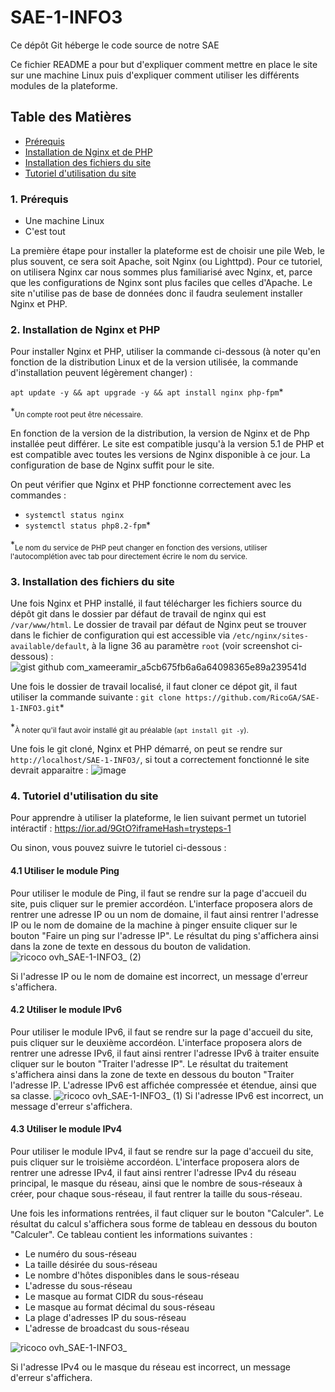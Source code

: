 # SAE-1-INFO3
Ce dépôt Git héberge le code source de notre SAE

Ce fichier README a pour but d'expliquer comment mettre en place le site sur une machine Linux puis d'expliquer comment utiliser les différents modules de la plateforme.

## Table des Matières
- [Prérequis](#1-prérequis)
- [Installation de Nginx et de PHP](#2-installation-de-nginx-et-php)
- [Installation des fichiers du site](#3-installation-des-fichiers-du-site)
- [Tutoriel d'utilisation du site](#4-tutoriel-dutilisation-du-site)

### 1. Prérequis
- Une machine Linux
- C'est tout

La première étape pour installer la plateforme est de choisir une pile Web, le plus souvent, ce sera soit Apache, soit Nginx (ou Lighttpd).
Pour ce tutoriel, on utilisera Nginx car nous sommes plus familiarisé avec Nginx, et, parce que les configurations de Nginx sont plus faciles que celles d'Apache.
Le site n'utilise pas de base de données donc il faudra seulement installer Nginx et PHP.

### 2. Installation de Nginx et PHP
Pour installer Nginx et PHP, utiliser la commande ci-dessous (à noter qu'en fonction de la distribution Linux et de la version utilisée, la commande d'installation peuvent légèrement changer) :

`apt update -y && apt upgrade -y && apt install nginx php-fpm`*

*<sub>Un compte root peut être nécessaire.</sub>

En fonction de la version de la distribution, la version de Nginx et de Php installée peut différer. Le site est compatible jusqu'à la version 5.1 de PHP et est compatible avec toutes les versions de Nginx disponible à ce jour.
La configuration de base de Nginx suffit pour le site.

On peut vérifier que Nginx et PHP fonctionne correctement avec les commandes :
- `systemctl status nginx`
- `systemctl status php8.2-fpm`*

*<sub>Le nom du service de PHP peut changer en fonction des versions, utiliser l'autocomplétion avec tab pour directement écrire le nom du service.</sub>

### 3. Installation des fichiers du site

Une fois Nginx et PHP installé, il faut télécharger les fichiers source du dépôt git dans le dossier par défaut de travail de nginx qui est `/var/www/html`. Le dossier de travail par défaut de Nginx peut se trouver dans le fichier de configuration qui est accessible via `/etc/nginx/sites-available/default`, à la ligne 36 au paramètre `root` (voir screenshot ci-dessous) :
![gist github com_xameeramir_a5cb675fb6a6a64098365e89a239541d](https://github.com/RicoGA/SAE-1-INFO3/assets/101187637/745a6dc7-5539-4068-8bdd-02533aca6067)

Une fois le dossier de travail localisé, il faut cloner ce dépot git, il faut utiliser la commande suivante :
`git clone https://github.com/RicoGA/SAE-1-INFO3.git`*

*<sub>À noter qu'il faut avoir installé git au préalable (`apt install git -y`).</sub>

Une fois le git cloné, Nginx et PHP démarré, on peut se rendre sur `http://localhost/SAE-1-INFO3/`, si tout a correctement fonctionné le site devrait apparaitre :
![image](https://github.com/RicoGA/SAE-1-INFO3/assets/101187637/c561c156-ea5d-415f-b63f-f4391cb70d03)

### 4. Tutoriel d'utilisation du site

Pour apprendre à utiliser la plateforme, le lien suivant permet un tutoriel intéractif : https://ior.ad/9GtO?iframeHash=trysteps-1

Ou sinon, vous pouvez suivre le tutoriel ci-dessous :

#### 4.1 Utiliser le module Ping

Pour utiliser le module de Ping, il faut se rendre sur la page d'accueil du site, puis cliquer sur le premier accordéon.
L'interface proposera alors de rentrer une adresse IP ou un nom de domaine, il faut ainsi rentrer l'adresse IP ou le nom de domaine de la machine à pinger ensuite cliquer sur le bouton "Faire un ping sur l'adresse IP".
Le résultat du ping s'affichera ainsi dans la zone de texte en dessous du bouton de validation.
![ricoco ovh_SAE-1-INFO3_ (2)](https://github.com/RicoGA/SAE-1-INFO3/assets/101187637/33d20d36-64c6-4070-a2ef-5dbee0b23fec)

Si l'adresse IP ou le nom de domaine est incorrect, un message d'erreur s'affichera.

#### 4.2 Utiliser le module IPv6

Pour utiliser le module IPv6, il faut se rendre sur la page d'accueil du site, puis cliquer sur le deuxième accordéon.
L'interface proposera alors de rentrer une adresse IPv6, il faut ainsi rentrer l'adresse IPv6 à traiter ensuite cliquer sur le bouton "Traiter l'adresse IP".
Le résultat du traitement s'affichera ainsi dans la zone de texte en dessous du bouton "Traiter l'adresse IP.
L'adresse IPv6 est affichée compressée et étendue, ainsi que sa classe.
![ricoco ovh_SAE-1-INFO3_ (1)](https://github.com/RicoGA/SAE-1-INFO3/assets/101187637/0b004ff5-dd12-455b-9457-ded04e737b63)
Si l'adresse IPv6 est incorrect, un message d'erreur s'affichera.

#### 4.3 Utiliser le module IPv4

Pour utiliser le module IPv4, il faut se rendre sur la page d'accueil du site, puis cliquer sur le troisième accordéon.
L'interface proposera alors de rentrer une adresse IPv4, il faut ainsi rentrer l'adresse IPv4 du réseau principal, le masque du réseau, ainsi que le nombre de sous-réseaux à créer, pour chaque sous-réseau, il faut rentrer la taille du sous-réseau.

Une fois les informations rentrées, il faut cliquer sur le bouton "Calculer".
Le résultat du calcul s'affichera sous forme de tableau en dessous du bouton "Calculer".
Ce tableau contient les informations suivantes :
- Le numéro du sous-réseau
- La taille désirée du sous-réseau
- Le nombre d'hôtes disponibles dans le sous-réseau
- L'adresse du sous-réseau
- Le masque au format CIDR du sous-réseau
- Le masque au format décimal du sous-réseau
- La plage d'adresses IP du sous-réseau
- L'adresse de broadcast du sous-réseau

![ricoco ovh_SAE-1-INFO3_](https://github.com/RicoGA/SAE-1-INFO3/assets/101187637/13c4c9eb-8e97-4508-bb53-823efa2ae951)

Si l'adresse IPv4 ou le masque du réseau est incorrect, un message d'erreur s'affichera.
